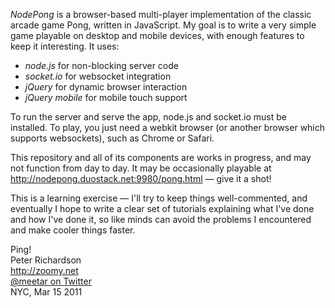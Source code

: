 *NodePong* is a browser-based multi-player implementation of the classic arcade game Pong, written in JavaScript. My goal is to write a very simple game playable on desktop and mobile devices, with enough features to keep it interesting. It uses:

- *node.js* for non-blocking server code
- *socket.io* for websocket integration
- *jQuery* for dynamic browser interaction
- *jQuery mobile* for mobile touch support

To run the server and serve the app, node.js and socket.io must be installed. To play, you just need a webkit browser (or another browser which supports websockets), such as Chrome or Safari.

This repository and all of its components are works in progress, and may not function from day to day. It may be occasionally playable at <http://nodepong.duostack.net:9980/pong.html> — give it a shot!

This is a learning exercise — I'll try to keep things well-commented, and eventually I hope to write a clear set of tutorials explaining what I've done and how I've done it, so like minds can avoid the problems I encountered and make cooler things faster.

Ping!  
Peter Richardson  
<http://zoomy.net>  
[@meetar on Twitter](http://twitter.com/#!/meetar)  
NYC, Mar 15 2011